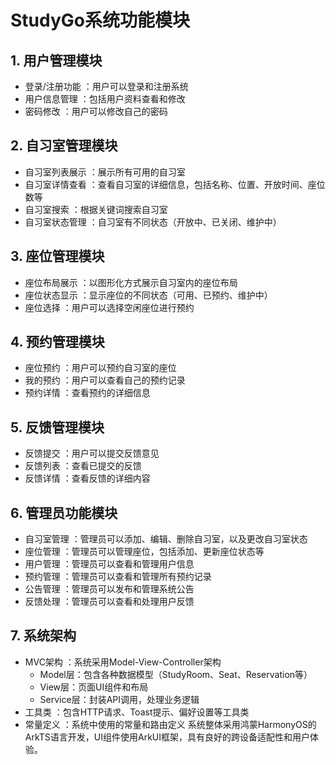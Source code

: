 # StudyGo系统功能模块

## 1. 用户管理模块
- 登录/注册功能 ：用户可以登录和注册系统
- 用户信息管理 ：包括用户资料查看和修改
- 密码修改 ：用户可以修改自己的密码
## 2. 自习室管理模块
- 自习室列表展示 ：展示所有可用的自习室
- 自习室详情查看 ：查看自习室的详细信息，包括名称、位置、开放时间、座位数等
- 自习室搜索 ：根据关键词搜索自习室
- 自习室状态管理 ：自习室有不同状态（开放中、已关闭、维护中）
## 3. 座位管理模块
- 座位布局展示 ：以图形化方式展示自习室内的座位布局
- 座位状态显示 ：显示座位的不同状态（可用、已预约、维护中）
- 座位选择 ：用户可以选择空闲座位进行预约
## 4. 预约管理模块
- 座位预约 ：用户可以预约自习室的座位
- 我的预约 ：用户可以查看自己的预约记录
- 预约详情 ：查看预约的详细信息
## 5. 反馈管理模块
- 反馈提交 ：用户可以提交反馈意见
- 反馈列表 ：查看已提交的反馈
- 反馈详情 ：查看反馈的详细内容
## 6. 管理员功能模块
- 自习室管理 ：管理员可以添加、编辑、删除自习室，以及更改自习室状态
- 座位管理 ：管理员可以管理座位，包括添加、更新座位状态等
- 用户管理 ：管理员可以查看和管理用户信息
- 预约管理 ：管理员可以查看和管理所有预约记录
- 公告管理 ：管理员可以发布和管理系统公告
- 反馈处理 ：管理员可以查看和处理用户反馈
## 7. 系统架构
- MVC架构 ：系统采用Model-View-Controller架构
  - Model层：包含各种数据模型（StudyRoom、Seat、Reservation等）
  - View层：页面UI组件和布局
  - Service层：封装API调用，处理业务逻辑
- 工具类 ：包含HTTP请求、Toast提示、偏好设置等工具类
- 常量定义 ：系统中使用的常量和路由定义
系统整体采用鸿蒙HarmonyOS的ArkTS语言开发，UI组件使用ArkUI框架，具有良好的跨设备适配性和用户体验。
